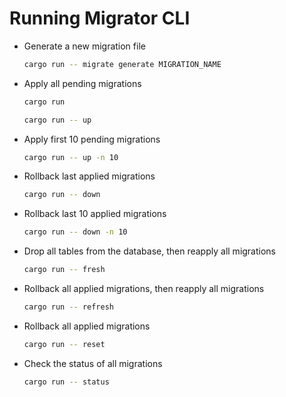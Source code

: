# Running Migrator CLI

-   Generate a new migration file
    ```sh
    cargo run -- migrate generate MIGRATION_NAME
    ```
-   Apply all pending migrations
    ```sh
    cargo run
    ```
    ```sh
    cargo run -- up
    ```
-   Apply first 10 pending migrations
    ```sh
    cargo run -- up -n 10
    ```
-   Rollback last applied migrations
    ```sh
    cargo run -- down
    ```
-   Rollback last 10 applied migrations
    ```sh
    cargo run -- down -n 10
    ```
-   Drop all tables from the database, then reapply all migrations
    ```sh
    cargo run -- fresh
    ```
-   Rollback all applied migrations, then reapply all migrations
    ```sh
    cargo run -- refresh
    ```
-   Rollback all applied migrations
    ```sh
    cargo run -- reset
    ```
-   Check the status of all migrations
    ```sh
    cargo run -- status
    ```

